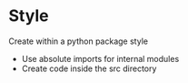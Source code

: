 # Style
Create within a python package style
* Use absolute imports for internal modules
* Create code inside the src directory